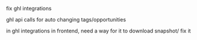 fix ghl integrations

ghl api calls for auto changing tags/opportunities

in ghl integrations in frontend, need a way for it to download snapshot/ fix it
